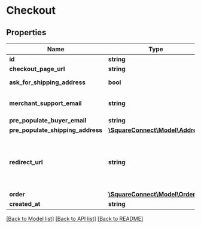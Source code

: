 # Checkout

## Properties
Name | Type | Description | Notes
------------ | ------------- | ------------- | -------------
**id** | **string** | ID generated by Square Checkout when a new checkout is requested. | [optional] 
**checkout_page_url** | **string** | The URL that the buyer&#39;s browser should be redirected to after the checkout is completed. | [optional] 
**ask_for_shipping_address** | **bool** | If &#x60;true&#x60;, Square Checkout will collect shipping information on your behalf and store that information with the transaction information in your Square Dashboard.  Default is &#x60;false&#x60;. | [optional] 
**merchant_support_email** | **string** | The email address to display on the Square Checkout confirmation page and confirmation email that the buyer can use to contact the merchant.  If this value is not set, the confirmation page and email will display the primary email address associated with the merchant&#39;s Square account.  Default is unset. | [optional] 
**pre_populate_buyer_email** | **string** | If provided, the buyer&#39;s email is pre-populated on the checkout page as an editable text field.  Default is unset. | [optional] 
**pre_populate_shipping_address** | [**\SquareConnect\Model\Address**](Address.md) | If provided, the buyer&#39;s shipping info is pre-populated on the checkout page as editable text fields.  Default is unset. | [optional] 
**redirect_url** | **string** | The URL to redirect to after checkout is completed with &#x60;checkoutId&#x60;, Square&#39;s &#x60;orderId&#x60;, &#x60;transactionId&#x60;, and &#x60;referenceId&#x60; appended as URL parameters. For example, if the provided redirect_url is &#x60;http://www.example.com/order-complete&#x60;, a successful transaction redirects the customer to:  &#x60;http://www.example.com/order-complete?checkoutId&#x3D;xxxxxx&amp;orderId&#x3D;xxxxxx&amp;referenceId&#x3D;xxxxxx&amp;transactionId&#x3D;xxxxxx&#x60;  If you do not provide a redirect URL, Square Checkout will display an order confirmation page on your behalf; however Square strongly recommends that you provide a redirect URL so you can verify the transaction results and finalize the order through your existing/normal confirmation workflow. | [optional] 
**order** | [**\SquareConnect\Model\Order**](Order.md) | Order to be checked out. | [optional] 
**created_at** | **string** | The time when the checkout was created, in RFC 3339 format. | [optional] 

[[Back to Model list]](../README.md#documentation-for-models) [[Back to API list]](../README.md#documentation-for-api-endpoints) [[Back to README]](../README.md)


